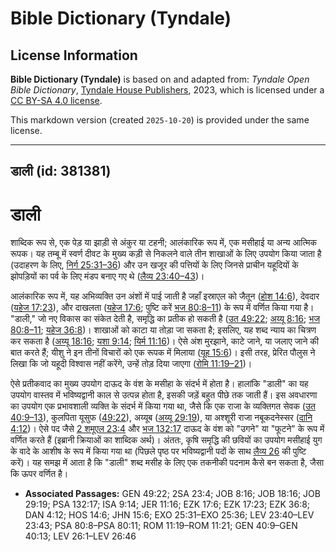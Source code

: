 # Bible Dictionary (Tyndale)

## License Information

**Bible Dictionary (Tyndale)** is based on and adapted from: _Tyndale Open Bible Dictionary_, [Tyndale House Publishers](https://tyndaleopenresources.com/), 2023, which is licensed under a [CC BY-SA 4.0 license](https://creativecommons.org/licenses/by-sa/4.0/legalcode.en).

This markdown version (created `2025-10-20`) is provided under the same license.



--------------------------------

## डाली (id: 381381)

डाली
====

शाब्दिक रूप से, एक पेड़ या झाड़ी से अंकुर या टहनी; आलंकारिक रूप में, एक मसीहाई या अन्य आत्मिक रूपक। यह तम्बू में स्वर्ण दीवट के मुख्य कड़ी से निकलने वाले तीन शाखाओं के लिए उपयोग किया जाता है (उदाहरण के लिए, [निर्ग 25:31–36](https://ref.ly/Exod25:31-Exod25:36)) और उन खजूर की पत्तियों के लिए जिनसे प्राचीन यहूदियों के झोपड़ियों का पर्व के लिए मंडप बनाए गए थे ([लैव्य 23:40–43](https://ref.ly/Lev23:40-Lev23:43))।

आलंकारिक रूप में, यह अभिव्यक्ति उन अंशों में पाई जाती है जहाँ इस्राएल को जैतून ([होश 14:6](https://ref.ly/Hos14:6)), देवदार ([यहेज 17:23](https://ref.ly/Ezek17:23)), और दाखलता ([यहेज 17:6](https://ref.ly/Ezek17:6); पुष्टि करें [भज 80:8–11](https://ref.ly/Ps80:8-Ps80:11)) के रूप में वर्णित किया गया है। "डाली," जो नए विकास का संकेत देती है, समृद्धि का प्रतीक हो सकती है ([उत 49:22](https://ref.ly/Gen49:22); [अय्यू 8:16](https://ref.ly/Job8:16); [भज 80:8–11](https://ref.ly/Ps80:8-Ps80:11); [यहेज 36:8](https://ref.ly/Ezek36:8))। शाखाओं को काटा या तोड़ा जा सकता है; इसलिए, यह शब्द न्याय का चित्रण कर सकता है ([अय्यू 18:16](https://ref.ly/Job18:16); [यशा 9:14](https://ref.ly/Isa9:14); [यिर्म 11:16](https://ref.ly/Jer11:16))। ऐसे अंश मुरझाने, काटे जाने, या जलाए जाने की बात करते हैं; यीशु ने इन तीनों विचारों को एक रूपक में मिलाया ([यूह 15:6](https://ref.ly/John15:6))। इसी तरह, प्रेरित पौलुस ने लिखा कि जो यहूदी विश्वास नहीं करेंगे, उन्हें तोड़ दिया जाएगा ([रोमि 11:19–21](https://ref.ly/Rom11:19-Rom11:21))।

ऐसे प्रतीकवाद का मुख्य उपयोग दाऊद के वंश के मसीहा के संदर्भ में होता है। हालांकि "डाली" का यह उपयोग वास्तव में भविष्यद्वानी काल से उत्पन्न होता है, इसकी जड़ें बहुत पीछे तक जाती हैं। इस अवधारणा का उपयोग एक प्रभावशाली व्यक्ति के संदर्भ में किया गया था, जैसे कि एक राजा के व्यक्तिगत सेवक ([उत 40:9–13](https://ref.ly/Gen40:9-Gen40:13)), कुलपिता यूसुफ ([49:22](https://ref.ly/Gen49:22)), अय्यूब ([अय्यू 29:19](https://ref.ly/Job29:19)), या अश्शूरी राजा नबूकदनेस्सर ([दानि 4:12](https://ref.ly/Dan4:12))। ऐसे पद जैसे [2 शमूएल 23:4](https://ref.ly/2Sam23:4) और [भज 132:17](https://ref.ly/Ps132:17) दाऊद के वंश को "उगने" या "फूटने" के रूप में वर्णित करते हैं (इब्रानी क्रियाओं का शाब्दिक अर्थ)। अंततः, कृषि समृद्धि की छवियों का उपयोग मसीहाई युग के वादे के आशीष के रूप में किया गया था (पिछले पृष्ठ पर भविष्यद्वानी पदों के साथ [लैव्य 26](https://ref.ly/Lev26:1-Lev26:46) की पुष्टि करें)। यह समझ में आता है कि "डाली" शब्द मसीह के लिए एक तकनीकी पदनाम कैसे बन सकता है, जैसा कि ऊपर वर्णित है।

* **Associated Passages:** GEN 49:22; 2SA 23:4; JOB 8:16; JOB 18:16; JOB 29:19; PSA 132:17; ISA 9:14; JER 11:16; EZK 17:6; EZK 17:23; EZK 36:8; DAN 4:12; HOS 14:6; JHN 15:6; EXO 25:31–EXO 25:36; LEV 23:40–LEV 23:43; PSA 80:8–PSA 80:11; ROM 11:19–ROM 11:21; GEN 40:9–GEN 40:13; LEV 26:1–LEV 26:46

